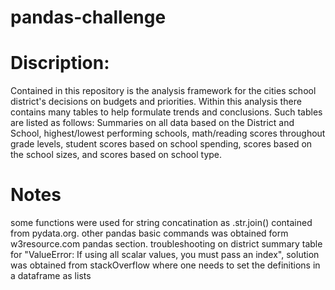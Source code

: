 # pandas-challenge

# Discription:
Contained in this repository is the analysis framework for the cities school district's decisions on budgets and priorities. Within this analysis there contains many tables to help formulate trends and conclusions. Such tables are listed as follows: Summaries on all data based on the District and School, highest/lowest performing schools, math/reading scores throughout grade levels, student scores based on school spending, scores based on the school sizes, and scores based on school type. 

# Notes
some functions were used for string concatination as .str.join() contained from pydata.org.
other pandas basic commands was obtained form w3resource.com pandas section.
troubleshooting on district summary table for "ValueError: If using all scalar values, you must pass an index", solution was obtained from stackOverflow where one needs to set the definitions in a dataframe as lists